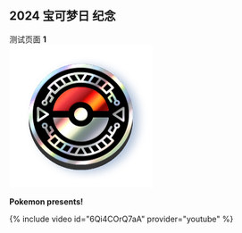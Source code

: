 ## 2024 宝可梦日 纪念 
测试页面
**1** \
![alt text](../assets/img/coin.png)

**Pokemon presents!**

{% include video id="6Qi4COrQ7aA" provider="youtube" %}
